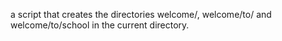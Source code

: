 a script that creates the directories welcome/, welcome/to/ and welcome/to/school in the current directory.
